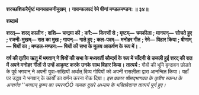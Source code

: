 **शरच्छशिकरैर्मृष्टं मानयन्रजनीमुखम् ।** **गायन्कलपदं रेमे षीणां मण्डलमण्डन: ॥ ३४॥** 

**शब्दार्थ** 

**शरत्—** **शरद् कालीन** **; शशि—** **चन्द्रमा की** **; करै:—** **किरणों से** **; मृष्टम्—** **चमकीला** **; मानयन्—** **सोचते हुए** **; रजनी-मुखम्—** **रात** **का मुख** **; गायन्—** **गाते हुए** **; कल-पदम्—** **मनोहर गीत** **; रेमे—** **विहार किया** **; षीणाम्—** **षियों का** **; मण्डल-मण्डन:—** **षियों** **की सभा के मुलय आकर्षण के रूप में।** **.** 

**वर्ष की तृतीय ऋतु में भगवान् ने षियों की सभा के मध्यवर्ती सौन्दर्य के रूप में चाँदनी से** **उजली हुई शरद् की रात में अपने मनोहर गीतों से उन्हें आकृष्ट करके उनके साथ विहार किया।** **तात्पर्य :** गौवों की भूमि वृन्दावन छोडऩे के पूर्व भगवान् ने अपनी युवा-सखियों अर्थात् दिव्य गोपियों को अपनी रासलीला द्वारा आनन्दित किया। यहाँ पर उद्धव ने भगवान् के कार्यों का वर्णन करना रोक दिया। *इस प्रकार श्रीमद्भागवत के तृतीय स्कन्ध के अन्तर्गत ''भगवान् कृष्ण का स्मरणÓÓ नामक दूसरे* *अध्याय के भक्तिवेदान्त तात्पर्य पूर्ण हुए।* 